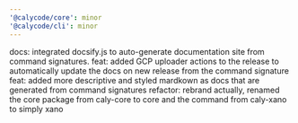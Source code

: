 ```yaml
---
'@calycode/core': minor
'@calycode/cli': minor
---
```


docs: integrated docsify.js to auto-generate documentation site from command signatures.
feat: added GCP uploader actions to the release to automatically update the docs on new release from the command signature
feat: added more descriptive and styled mardkown as docs that are generated from command signatures
refactor: rebrand actually, renamed the core package from caly-core to core and the command from caly-xano to simply xano
